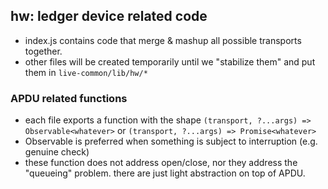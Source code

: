 ## hw: ledger device related code

- index.js contains code that merge & mashup all possible transports together.
- other files will be created temporarily until we "stabilize them" and put them in `live-common/lib/hw/*`

### APDU related functions

- each file exports a function with the shape `(transport, ?...args) => Observable<whatever>` or `(transport, ?...args) => Promise<whatever>`
- Observable is preferred when something is subject to interruption (e.g. genuine check)
- these function does not address open/close, nor they address the "queueing" problem. there are just light abstraction on top of APDU.
